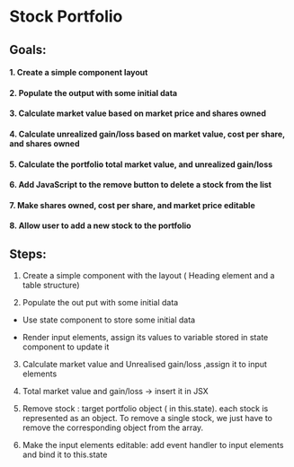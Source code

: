 # Stock Portfolio

## Goals: 

#### 1. Create a simple component layout
#### 2. Populate the output with some initial data
#### 3. Calculate market value based on market price and shares owned
#### 4. Calculate unrealized gain/loss based on market value, cost per share, and shares owned
#### 5. Calculate the portfolio total market value, and unrealized gain/loss
#### 6. Add JavaScript to the remove button to delete a stock from the list
#### 7. Make shares owned, cost per share, and market price editable
#### 8. Allow user to add a new stock to the portfolio

## Steps:
1. Create a simple component with the layout ( Heading element and a table structure)

2. Populate the out put with some initial data

- Use state component to store some initial data

- Render input elements, assign its values to variable stored in state component to update it

3. Calculate market value and Unrealised gain/loss ,assign it to input elements

4. Total market value and gain/loss -> insert it in JSX

5. Remove stock : target portfolio object ( in this.state). each stock is represented as an object. To remove a single stock, we just have to remove the corresponding object from the array.

6. Make the input elements editable: add event handler to input elements and bind it to this.state